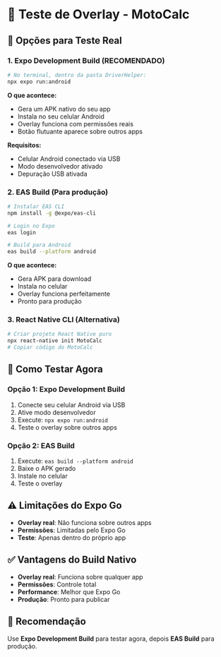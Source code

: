 # 🎯 Teste de Overlay - MotoCalc

## 📱 **Opções para Teste Real**

### 1. **Expo Development Build (RECOMENDADO)**
```bash
# No terminal, dentro da pasta DriverHelper:
npx expo run:android
```

**O que acontece:**
- Gera um APK nativo do seu app
- Instala no seu celular Android
- Overlay funciona com permissões reais
- Botão flutuante aparece sobre outros apps

**Requisitos:**
- Celular Android conectado via USB
- Modo desenvolvedor ativado
- Depuração USB ativada

### 2. **EAS Build (Para produção)**
```bash
# Instalar EAS CLI
npm install -g @expo/eas-cli

# Login no Expo
eas login

# Build para Android
eas build --platform android
```

**O que acontece:**
- Gera APK para download
- Instala no celular
- Overlay funciona perfeitamente
- Pronto para produção

### 3. **React Native CLI (Alternativa)**
```bash
# Criar projeto React Native puro
npx react-native init MotoCalc
# Copiar código do MotoCalc
```

## 🚀 **Como Testar Agora**

### **Opção 1: Expo Development Build**
1. Conecte seu celular Android via USB
2. Ative modo desenvolvedor
3. Execute: `npx expo run:android`
4. Teste o overlay sobre outros apps

### **Opção 2: EAS Build**
1. Execute: `eas build --platform android`
2. Baixe o APK gerado
3. Instale no celular
4. Teste o overlay

## ⚠️ **Limitações do Expo Go**
- **Overlay real**: Não funciona sobre outros apps
- **Permissões**: Limitadas pelo Expo Go
- **Teste**: Apenas dentro do próprio app

## ✅ **Vantagens do Build Nativo**
- **Overlay real**: Funciona sobre qualquer app
- **Permissões**: Controle total
- **Performance**: Melhor que Expo Go
- **Produção**: Pronto para publicar

## 🎯 **Recomendação**
Use **Expo Development Build** para testar agora, depois **EAS Build** para produção.
